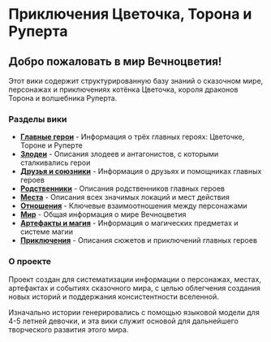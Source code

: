 # Приключения Цветочка, Торона и Руперта

## Добро пожаловать в мир Вечноцветия!

Этот вики содержит структурированную базу знаний о сказочном мире, персонажах и приключениях котёнка Цветочка, короля драконов Торона и волшебника Руперта.

### Разделы вики

- **[Главные герои](/characters/main_heroes)** - Информация о трёх главных героях: Цветочке, Тороне и Руперте
- **[Злодеи](/characters/villains)** - Описания злодеев и антагонистов, с которыми сталкивались герои
- **[Друзья и союзники](/characters/friends_allies)** - Информация о друзьях и помощниках главных героев
- **[Родственники](/characters/relatives)** - Описания родственников главных героев
- **[Места](/places)** - Описания всех значимых локаций и мест действия
- **[Отношения](/relationship)** - Ключевые взаимоотношения между персонажами
- **[Мир](/world_description)** - Общая информация о мире Вечноцветия
- **[Артефакты и магия](/artifacts_and_magic)** - Информация о магических предметах и системе магии
- **[Приключения](/journey)** - Описания сюжетов и приключений главных героев

### О проекте

Проект создан для систематизации информации о персонажах, местах, артефактах и событиях сказочного мира, с целью облегчения создания новых историй и поддержания консистентности вселенной.

Изначально истории генерировались с помощью языковой модели для 4-5 летней девочки, и эта вики служит основой для дальнейшего творческого развития этого мира.
